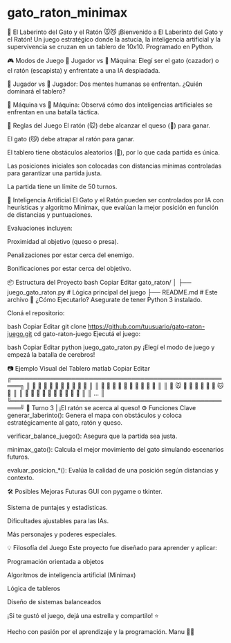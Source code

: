 # gato_raton_minimax
🧠 El Laberinto del Gato y el Ratón 🐭😼
¡Bienvenido a El Laberinto del Gato y el Ratón!
Un juego estratégico donde la astucia, la inteligencia artificial y la supervivencia se cruzan en un tablero de 10x10. Programado en Python.

🎮 Modos de Juego
👤 Jugador vs 🤖 Máquina: Elegí ser el gato (cazador) o el ratón (escapista) y enfrentate a una IA despiadada.

👤 Jugador vs 👤 Jugador: Dos mentes humanas se enfrentan. ¿Quién dominará el tablero?

🤖 Máquina vs 🤖 Máquina: Observá cómo dos inteligencias artificiales se enfrentan en una batalla táctica.

🧩 Reglas del Juego
El ratón (🐭) debe alcanzar el queso (🧀) para ganar.

El gato (😼) debe atrapar al ratón para ganar.

El tablero tiene obstáculos aleatorios (🧱), por lo que cada partida es única.

Las posiciones iniciales son colocadas con distancias mínimas controladas para garantizar una partida justa.

La partida tiene un límite de 50 turnos.

🤖 Inteligencia Artificial
El Gato y el Ratón pueden ser controlados por IA con heurísticas y algoritmo Minimax, que evalúan la mejor posición en función de distancias y puntuaciones.

Evaluaciones incluyen:

Proximidad al objetivo (queso o presa).

Penalizaciones por estar cerca del enemigo.

Bonificaciones por estar cerca del objetivo.

📦 Estructura del Proyecto
bash
Copiar
Editar
gato_raton/
│
├── juego_gato_raton.py     # Lógica principal del juego
├── README.md               # Este archivo
🚀 ¿Cómo Ejecutarlo?
Asegurate de tener Python 3 instalado.

Cloná el repositorio:

bash
Copiar
Editar
git clone https://github.com/tuusuario/gato-raton-juego.git
cd gato-raton-juego
Ejecutá el juego:

bash
Copiar
Editar
python juego_gato_raton.py
¡Elegí el modo de juego y empezá la batalla de cerebros!

📷 Ejemplo Visual del Tablero
matlab
Copiar
Editar
╔════════════════════════════════════════════════════╗
║ 🌿 🌿 🌿 🧀 🌿 🧱 🌿 🌿 🌿 🌿 ║
║ 🌿 🌿 🧱 🌿 🌿 🌿 🌿 🧱 🌿 🌿 ║
║ 🌿 🐭 🌿 🌿 🌿 🧱 🌿 🌿 🐱 🌿 ║
║ 🌿 🌿 🌿 🌿 🌿 🌿 🌿 🌿 🌿 🌿 ║
║ ...                                               ║
╚════════════════════════════════════════════════════╝
🎲 Turno 3 | ¡El ratón se acerca al queso!
⚙️ Funciones Clave
generar_laberinto(): Genera el mapa con obstáculos y coloca estratégicamente al gato, ratón y queso.

verificar_balance_juego(): Asegura que la partida sea justa.

minimax_gato(): Calcula el mejor movimiento del gato simulando escenarios futuros.

evaluar_posicion_*(): Evalúa la calidad de una posición según distancias y contexto.

🛠 Posibles Mejoras Futuras
GUI con pygame o tkinter.

Sistema de puntajes y estadísticas.

Dificultades ajustables para las IAs.

Más personajes y poderes especiales.

💡 Filosofía del Juego
Este proyecto fue diseñado para aprender y aplicar:

Programación orientada a objetos

Algoritmos de inteligencia artificial (Minimax)

Lógica de tableros

Diseño de sistemas balanceados

¡Si te gustó el juego, dejá una estrella y compartilo! ⭐

Hecho con pasión por el aprendizaje y la programación.
Manu 👨‍💻
